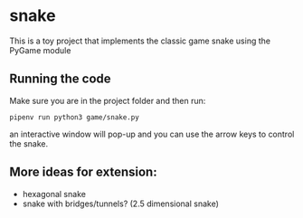 # snake

This is a toy project that implements the classic game snake using the PyGame module

## Running the code
Make sure you are in the project folder and then run:
```
pipenv run python3 game/snake.py
```
an interactive window will pop-up and you can use the arrow keys to control the snake. 

## More ideas for extension:
* hexagonal snake
* snake with bridges/tunnels? (2.5 dimensional snake)
